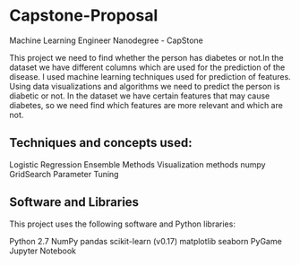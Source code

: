 # Capstone-Proposal

Machine Learning Engineer Nanodegree - CapStone

This project we need to find whether the person has diabetes or not.In the dataset we have different columns which are used for the prediction of the disease. I used machine learning techniques used for prediction of features. Using data visualizations and algorithms we need to predict the person is diabetic or not. In the dataset we have certain features that may cause diabetes, so we need find which features are more relevant and which are not.

## Techniques and concepts used:

Logistic Regression
Ensemble Methods
Visualization methods
numpy
GridSearch
Parameter Tuning

## Software and Libraries
This project uses the following software and Python libraries:

Python 2.7
NumPy
pandas
scikit-learn (v0.17)
matplotlib
seaborn
PyGame
Jupyter Notebook
